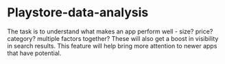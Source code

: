 # Playstore-data-analysis
The task is to understand what makes an app perform well - size? price? category? multiple factors together? These will also get a boost in visibility in search results. This feature will help bring more attention to newer apps that have potential.
